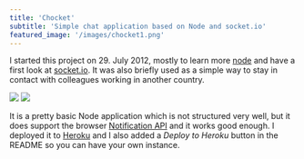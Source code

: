 ```yaml
---
title: 'Chocket'
subtitle: 'Simple chat application based on Node and socket.io'
featured_image: '/images/chocket1.png'
---
```


I started this project on 29. July 2012, mostly to learn more [node][2] and
have a first look at [socket.io][3]. It was also briefly used as a simple way
to stay in contact with colleagues working in another country.

<div class="gallery" data-columns="2">
	<img src="/blog/images/chocket1.png">
	<img src="/blog/images/chocket2.png">
</div>

It is a pretty basic Node application which is not structured very well, but it
does support the browser [Notification API][4] and it works good enough.
I deployed it to [Heroku][1] and I also added a *Deploy to Heroku* button in
the README so you can have your own instance.


[0]: https://github.com/MoriTanosuke/chocket
[1]: https://glacial-retreat-2445.herokuapp.com/
[2]: https://nodejs.org/
[3]: https://socket.io/
[4]: https://developer.mozilla.org/de/docs/Web/API/notification
